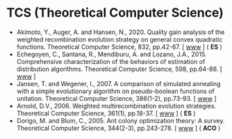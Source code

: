 # TCS (Theoretical Computer Science)

* Akimoto, Y., Auger, A. and Hansen, N., 2020. Quality gain analysis of the weighted recombination evolution strategy on general convex quadratic functions. Theoretical Computer Science, 832, pp.42-67. [ [www](https://www.sciencedirect.com/science/article/abs/pii/S0304397518303359) ] ( **ES** )
* Echegoyen, C., Santana, R., Mendiburu, A. and Lozano, J.A., 2015. Comprehensive characterization of the behaviors of estimation of distribution algorithms. Theoretical Computer Science, 598, pp.64-86. [ [www](https://www.sciencedirect.com/science/article/pii/S0304397515003229) ]
* Jansen, T. and Wegener, I., 2007. A comparison of simulated annealing with a simple evolutionary algorithm on pseudo-boolean functions of unitation. Theoretical Computer Science, 386(1-2), pp.73-93. [ [www](https://www.sciencedirect.com/science/article/pii/S0304397507004811) ]
* Arnold, D.V., 2006. Weighted multirecombination evolution strategies. Theoretical Computer Science, 361(1), pp.18-37. [ [www](https://www.sciencedirect.com/science/article/pii/S0304397506003008) ] ( **ES** )
* Dorigo, M. and Blum, C., 2005. Ant colony optimization theory: A survey. Theoretical Computer Science, 344(2-3), pp.243-278. [ [www](https://www.sciencedirect.com/science/article/pii/S0304397505003798) ] ( **ACO** )
